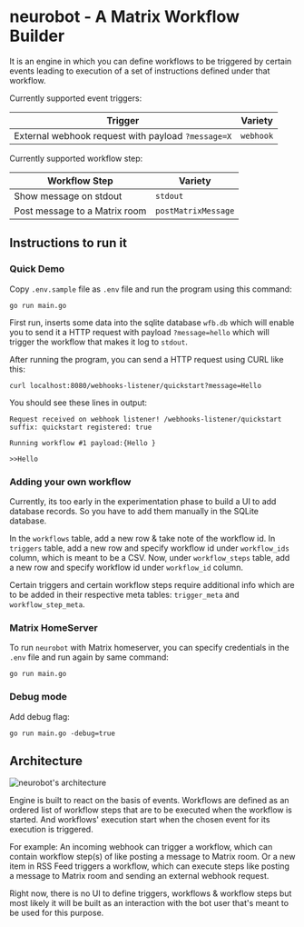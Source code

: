 # neurobot - A Matrix Workflow Builder

It is an engine in which you can define workflows to be triggered by certain events leading to execution of a set of instructions defined under that workflow.

Currently supported event triggers:

| Trigger | Variety |
| ------- | ------- |
| External webhook request with payload `?message=X` | `webhook` |

Currently supported workflow step:

| Workflow Step | Variety |
| ------------- | ------- |
| Show message on stdout | `stdout` |
| Post message to a Matrix room | `postMatrixMessage` |

## Instructions to run it

### Quick Demo

Copy `.env.sample` file as `.env` file and run the program using this command:

`go run main.go`

First run, inserts some data into the sqlite database `wfb.db` which will enable you to send it a HTTP request with payload `?message=hello` which will trigger the workflow that makes it log to `stdout`.

After running the program, you can send a HTTP request using CURL like this:

`curl localhost:8080/webhooks-listener/quickstart?message=Hello`

You should see these lines in output:

```
Request received on webhook listener! /webhooks-listener/quickstart
suffix: quickstart registered: true

Running workflow #1 payload:{Hello }

>>Hello
```

### Adding your own workflow

Currently, its too early in the experimentation phase to build a UI to add database records. So you have to add them manually in the SQLite database.

In the `workflows` table, add a new row & take note of the workflow id. In `triggers` table, add a new row and specify workflow id under `workflow_ids` column, which is meant to be a CSV. Now, under `workflow_steps` table, add a new row and specify workflow id under `workflow_id` column.

Certain triggers and certain workflow steps require additional info which are to be added in their respective meta tables: `trigger_meta` and `workflow_step_meta`.

### Matrix HomeServer

To run `neurobot` with Matrix homeserver, you can specify credentials in the `.env` file and run again by same command:

`go run main.go`

### Debug mode

Add debug flag:

`go run main.go -debug=true`

## Architecture

![neurobot's architecture](https://github.com/Automattic/neurobot/blob/master/neurobot-visual.png?raw=true)

Engine is built to react on the basis of events. Workflows are defined as an ordered list of workflow steps that are to be executed when the workflow is started. And workflows' execution start when the chosen event for its execution is triggered.

For example: An incoming webhook can trigger a workflow, which can contain workflow step(s) of like posting a message to Matrix room. Or a new item in RSS Feed triggers a workflow, which can execute steps like posting a message to Matrix room and sending an external webhook request.

Right now, there is no UI to define triggers, workflows & workflow steps but most likely it will be built as an interaction with the bot user that's meant to be used for this purpose.
